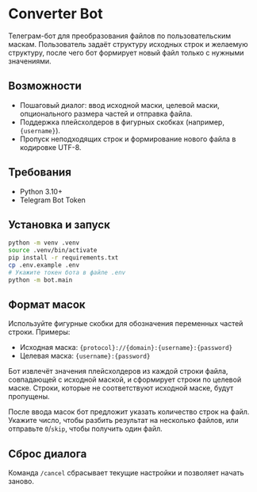 # Converter Bot

Телеграм-бот для преобразования файлов по пользовательским маскам. Пользователь задаёт структуру исходных строк и желаемую структуру, после чего бот формирует новый файл только с нужными значениями.

## Возможности

- Пошаговый диалог: ввод исходной маски, целевой маски, опционального размера частей и отправка файла.
- Поддержка плейсхолдеров в фигурных скобках (например, `{username}`).
- Пропуск неподходящих строк и формирование нового файла в кодировке UTF-8.

## Требования

- Python 3.10+
- Telegram Bot Token

## Установка и запуск

```bash
python -m venv .venv
source .venv/bin/activate
pip install -r requirements.txt
cp .env.example .env
# Укажите токен бота в файле .env
python -m bot.main
```

## Формат масок

Используйте фигурные скобки для обозначения переменных частей строки. Примеры:

- Исходная маска: `{protocol}://{domain}:{username}:{password}`
- Целевая маска: `{username}:{password}`

Бот извлечёт значения плейсхолдеров из каждой строки файла, совпадающей с исходной маской, и сформирует строки по целевой маске. Строки, которые не соответствуют исходной маске, будут пропущены.

После ввода масок бот предложит указать количество строк на файл. Укажите число, чтобы разбить результат на несколько файлов, или отправьте `0`/`skip`, чтобы получить один файл.

## Сброс диалога

Команда `/cancel` сбрасывает текущие настройки и позволяет начать заново.
